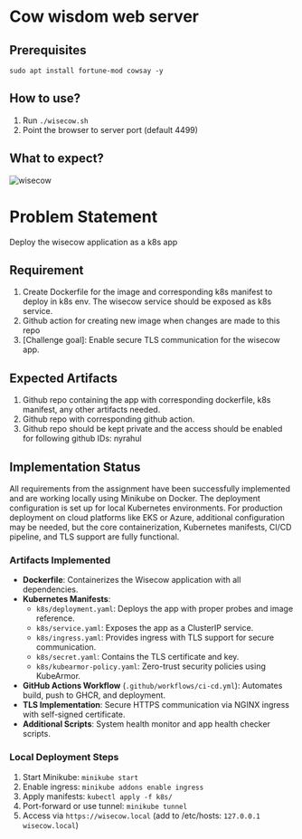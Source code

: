 # Cow wisdom web server

## Prerequisites

```
sudo apt install fortune-mod cowsay -y
```

## How to use?

1. Run `./wisecow.sh`
2. Point the browser to server port (default 4499)

## What to expect?
![wisecow](https://github.com/nyrahul/wisecow/assets/9133227/8d6bfde3-4a5a-480e-8d55-3fef60300d98)

# Problem Statement
Deploy the wisecow application as a k8s app

## Requirement
1. Create Dockerfile for the image and corresponding k8s manifest to deploy in k8s env. The wisecow service should be exposed as k8s service.
2. Github action for creating new image when changes are made to this repo
3. [Challenge goal]: Enable secure TLS communication for the wisecow app.

## Expected Artifacts
1. Github repo containing the app with corresponding dockerfile, k8s manifest, any other artifacts needed.
2. Github repo with corresponding github action.
3. Github repo should be kept private and the access should be enabled for following github IDs: nyrahul

## Implementation Status

All requirements from the assignment have been successfully implemented and are working locally using Minikube on Docker. The deployment configuration is set up for local Kubernetes environments. For production deployment on cloud platforms like EKS or Azure, additional configuration may be needed, but the core containerization, Kubernetes manifests, CI/CD pipeline, and TLS support are fully functional.

### Artifacts Implemented
- **Dockerfile**: Containerizes the Wisecow application with all dependencies.
- **Kubernetes Manifests**:
  - `k8s/deployment.yaml`: Deploys the app with proper probes and image reference.
  - `k8s/service.yaml`: Exposes the app as a ClusterIP service.
  - `k8s/ingress.yaml`: Provides ingress with TLS support for secure communication.
  - `k8s/secret.yaml`: Contains the TLS certificate and key.
  - `k8s/kubearmor-policy.yaml`: Zero-trust security policies using KubeArmor.
- **GitHub Actions Workflow** (`.github/workflows/ci-cd.yml`): Automates build, push to GHCR, and deployment.
- **TLS Implementation**: Secure HTTPS communication via NGINX ingress with self-signed certificate.
- **Additional Scripts**: System health monitor and app health checker scripts.

### Local Deployment Steps
1. Start Minikube: `minikube start`
2. Enable ingress: `minikube addons enable ingress`
3. Apply manifests: `kubectl apply -f k8s/`
4. Port-forward or use tunnel: `minikube tunnel`
5. Access via `https://wisecow.local` (add to /etc/hosts: `127.0.0.1 wisecow.local`)


